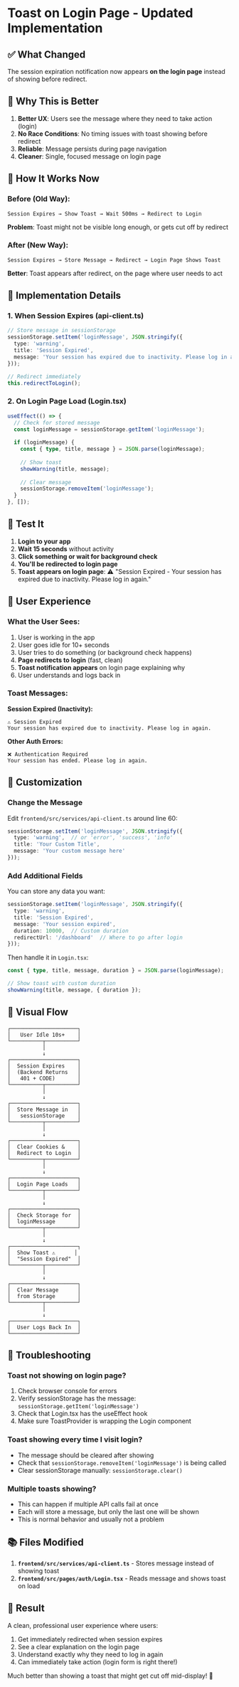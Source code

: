 # Toast on Login Page - Updated Implementation

## ✅ What Changed

The session expiration notification now appears **on the login page** instead of showing before redirect.

## 🎯 Why This is Better

1. **Better UX**: Users see the message where they need to take action (login)
2. **No Race Conditions**: No timing issues with toast showing before redirect
3. **Reliable**: Message persists during page navigation
4. **Cleaner**: Single, focused message on login page

## 🔄 How It Works Now

### Before (Old Way):
```
Session Expires → Show Toast → Wait 500ms → Redirect to Login
```
**Problem**: Toast might not be visible long enough, or gets cut off by redirect

### After (New Way):
```
Session Expires → Store Message → Redirect → Login Page Shows Toast
```
**Better**: Toast appears after redirect, on the page where user needs to act

## 📝 Implementation Details

### 1. **When Session Expires (api-client.ts)**
```typescript
// Store message in sessionStorage
sessionStorage.setItem('loginMessage', JSON.stringify({
  type: 'warning',
  title: 'Session Expired',
  message: 'Your session has expired due to inactivity. Please log in again.'
}));

// Redirect immediately
this.redirectToLogin();
```

### 2. **On Login Page Load (Login.tsx)**
```typescript
useEffect(() => {
  // Check for stored message
  const loginMessage = sessionStorage.getItem('loginMessage');
  
  if (loginMessage) {
    const { type, title, message } = JSON.parse(loginMessage);
    
    // Show toast
    showWarning(title, message);
    
    // Clear message
    sessionStorage.removeItem('loginMessage');
  }
}, []);
```

## 🧪 Test It

1. **Login to your app**
2. **Wait 15 seconds** without activity
3. **Click something or wait for background check**
4. **You'll be redirected to login page**
5. **Toast appears on login page**: ⚠️ "Session Expired - Your session has expired due to inactivity. Please log in again."

## 📱 User Experience

### What the User Sees:

1. User is working in the app
2. User goes idle for 10+ seconds
3. User tries to do something (or background check happens)
4. **Page redirects to login** (fast, clean)
5. **Toast notification appears** on login page explaining why
6. User understands and logs back in

### Toast Messages:

**Session Expired (Inactivity):**
```
⚠️ Session Expired
Your session has expired due to inactivity. Please log in again.
```

**Other Auth Errors:**
```
❌ Authentication Required
Your session has ended. Please log in again.
```

## 🔧 Customization

### Change the Message
Edit `frontend/src/services/api-client.ts` around line 60:

```typescript
sessionStorage.setItem('loginMessage', JSON.stringify({
  type: 'warning',  // or 'error', 'success', 'info'
  title: 'Your Custom Title',
  message: 'Your custom message here'
}));
```

### Add Additional Fields
You can store any data you want:

```typescript
sessionStorage.setItem('loginMessage', JSON.stringify({
  type: 'warning',
  title: 'Session Expired',
  message: 'Your session expired',
  duration: 10000,  // Custom duration
  redirectUrl: '/dashboard'  // Where to go after login
}));
```

Then handle it in `Login.tsx`:

```typescript
const { type, title, message, duration } = JSON.parse(loginMessage);

// Show toast with custom duration
showWarning(title, message, { duration });
```

## 🎨 Visual Flow

```
┌─────────────────────┐
│   User Idle 10s+    │
└──────────┬──────────┘
           │
           ↓
┌─────────────────────┐
│  Session Expires    │
│  (Backend Returns   │
│   401 + CODE)       │
└──────────┬──────────┘
           │
           ↓
┌─────────────────────┐
│  Store Message in   │
│   sessionStorage    │
└──────────┬──────────┘
           │
           ↓
┌─────────────────────┐
│  Clear Cookies &    │
│  Redirect to Login  │
└──────────┬──────────┘
           │
           ↓
┌─────────────────────┐
│  Login Page Loads   │
└──────────┬──────────┘
           │
           ↓
┌─────────────────────┐
│  Check Storage for  │
│  loginMessage       │
└──────────┬──────────┘
           │
           ↓
┌─────────────────────┐
│  Show Toast ⚠️      │
│  "Session Expired"  │
└──────────┬──────────┘
           │
           ↓
┌─────────────────────┐
│  Clear Message      │
│  from Storage       │
└──────────┬──────────┘
           │
           ↓
┌─────────────────────┐
│  User Logs Back In  │
└─────────────────────┘
```

## 🐛 Troubleshooting

### Toast not showing on login page?
1. Check browser console for errors
2. Verify sessionStorage has the message: `sessionStorage.getItem('loginMessage')`
3. Check that Login.tsx has the useEffect hook
4. Make sure ToastProvider is wrapping the Login component

### Toast showing every time I visit login?
- The message should be cleared after showing
- Check that `sessionStorage.removeItem('loginMessage')` is being called
- Clear sessionStorage manually: `sessionStorage.clear()`

### Multiple toasts showing?
- This can happen if multiple API calls fail at once
- Each will store a message, but only the last one will be shown
- This is normal behavior and usually not a problem

## 📚 Files Modified

1. **`frontend/src/services/api-client.ts`** - Stores message instead of showing toast
2. **`frontend/src/pages/auth/Login.tsx`** - Reads message and shows toast on load

## 🎯 Result

A clean, professional user experience where users:
1. Get immediately redirected when session expires
2. See a clear explanation on the login page
3. Understand exactly why they need to log in again
4. Can immediately take action (login form is right there!)

Much better than showing a toast that might get cut off mid-display! 🚀
